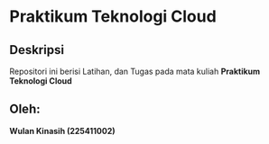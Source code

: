 # Praktikum Teknologi Cloud
## Deskripsi
Repositori ini berisi Latihan, dan Tugas pada mata kuliah __Praktikum Teknologi Cloud__
## Oleh:
__Wulan Kinasih (225411002)__